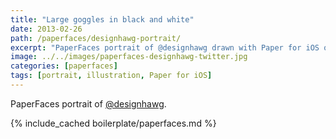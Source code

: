 ```yaml
---
title: "Large goggles in black and white"
date: 2013-02-26
path: /paperfaces/designhawg-portrait/
excerpt: "PaperFaces portrait of @designhawg drawn with Paper for iOS on an iPad."
image: ../../images/paperfaces-designhawg-twitter.jpg
categories: [paperfaces]
tags: [portrait, illustration, Paper for iOS]
---
```


PaperFaces portrait of [@designhawg](https://twitter.com/designhawg).

{% include_cached boilerplate/paperfaces.md %}
